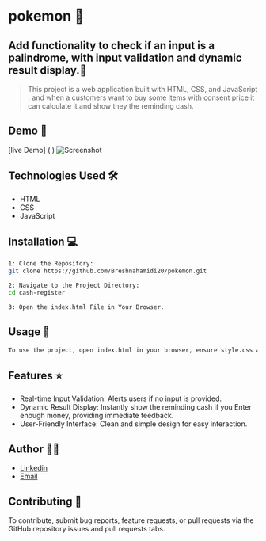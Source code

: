 # pokemon 🚀

## Add functionality to check if an input is a palindrome, with input validation and dynamic result display.📝

> This project is a web application built with HTML, CSS, and JavaScript . and when a customers want to buy some items with consent price it can calculate it and show they the reminding cash.

## Demo 📸
[live Demo] ( )
![Screenshot](2.png)

## Technologies Used 🛠️

- HTML
- CSS
- JavaScript

## Installation 💻

```bash
1: Clone the Repository:
git clone https://github.com/Breshnahamidi20/pokemon.git
```

```bash
2: Navigate to the Project Directory:
cd cash-register
```

```bash
3: Open the index.html File in Your Browser.
```

## Usage 🎯

```bash
To use the project, open index.html in your browser, ensure style.css and script.js are in the same directory, enter the amount of cash in the input field, click "Check", and view the remimding cash and other details .
```

## Features ⭐

- Real-time Input Validation: Alerts users if no input is provided.
- Dynamic Result Display: Instantly show the reminding cash if you Enter enough money, providing immediate feedback.
- User-Friendly Interface: Clean and simple design for easy interaction.

## Author 👩‍💻
- [Linkedin](https://www.linkedin.com/in/breshna-hamidi-67699a295?utm_source=share&utm_campaign=share_via&utm_content=profile&utm_medium=android_app)
- [Email](breshna2004@gmail.com)

## Contributing 🤝
To contribute, submit bug reports, feature requests, or pull requests via the GitHub repository issues and pull requests tabs.
